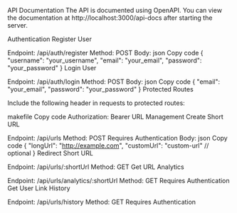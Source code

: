 API Documentation
The API is documented using OpenAPI. You can view the documentation at http://localhost:3000/api-docs after starting the server.

Authentication
Register User

Endpoint: /api/auth/register
Method: POST
Body:
json
Copy code
{
  "username": "your_username",
  "email": "your_email",
  "password": "your_password"
}
Login User

Endpoint: /api/auth/login
Method: POST
Body:
json
Copy code
{
  "email": "your_email",
  "password": "your_password"
}
Protected Routes

Include the following header in requests to protected routes:

makefile
Copy code
Authorization: Bearer <token>
URL Management
Create Short URL

Endpoint: /api/urls
Method: POST
Requires Authentication
Body:
json
Copy code
{
  "longUrl": "http://example.com",
  "customUrl": "custom-url" // optional
}
Redirect Short URL

Endpoint: /api/urls/:shortUrl
Method: GET
Get URL Analytics

Endpoint: /api/urls/analytics/:shortUrl
Method: GET
Requires Authentication
Get User Link History

Endpoint: /api/urls/history
Method: GET
Requires Authentication
